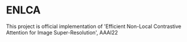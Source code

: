 # ENLCA
This project is official implementation of 'Efficient Non-Local Contrastive Attention for Image Super-Resolution', AAAI22
